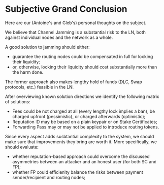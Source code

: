 # Subjective Grand Conclusion

Here are our (Antoine's and Gleb's) personal thoughts on the subject.

We believe that Channel Jamming is a substantial risk to the LN, both against individual nodes and the network as a whole.

A good solution to jamming should either:
- guarantee the routing nodes could be compensated in full for locking their liquidity;
- or, otherwise, locking their liquidity should cost substantially more than the harm done.

The former approach also makes lengthy hold of funds (DLC, Swap protocols, etc.) feasible in the LN.

After overviewing known solution directions we identify the following matrix of solutions:
- Fees could be not charged at all (every lengthy lock implies a ban), be charged upfront (pessimistic), or charged afterwards (optimistic);
- Reputation ID may be based on a plain keypair or on Stake Certificates;
- Forwarding Pass may or may not be applied to introduce routing tokens.

Since every aspect adds susbtantial complexity to the system, we should make sure that improvements they bring are worth it. More specifically,
we should evaluate:
- whether reputation-based approach could overcome the discussed asymmetries between an attacker and an honest user (for both SC and FP);
- whether FP could efficienlty balance the risks between payment sender/recipient and routing nodes;

